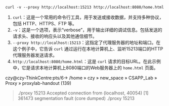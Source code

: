 ~~~shell
curl -v --proxy http://localhost:15213 http://localhost:8080/home.html
~~~

1. `curl`：这是一个常用的命令行工具，用于发送或接收数据，并支持多种协议，包括 HTTP、HTTPS、FTP 等。
2. `-v`：这是一个选项，表示“verbose”，用于输出详细的调试信息。包括发送的请求头、接收的响应头以及其他通信细节。
3. `--proxy http://localhost:15213`：这指定了代理服务器的地址和端口。在这个例子中，它告诉 `curl` 通过运行在本地计算机上、监听15213端口的HTTP代理服务器发送请求。
4. `http://localhost:8080/home.html`：这是 `curl` 请求的目标URL。在此示例中，它是请求本地计算机上8080端口的Web服务器上的 `home.html` 页面。

czy@czy-ThinkCentre:pts/6-> /home » czy » new_space » CSAPP_Lab » Proxy » proxylab-handout (139)
> ./proxy 15213
Accepted connection from (localhost, 40054)
[1]    361473 segmentation fault (core dumped)  ./proxy 15213